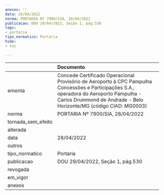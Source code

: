 ```yaml
---
anexos: ''
data: 28/04/2022
norma: PORTARIA Nº 7900/SIA, 28/04/2022
publicacao: DOU 29/04/2022, Seção 1, pág.530
tags:
- portaria
tipo_normatico: Portaria
hide: 
- toc 
 
---
```


|                    | Documento                                                                                                                                                                                                      |
|:-------------------|:---------------------------------------------------------------------------------------------------------------------------------------------------------------------------------------------------------------|
| ementa             | Concede Certificado Operacional Provisório de Aeroporto à CPC Pampulha Concessões e Participações S.A., operadora do Aeroporto Pampulha - Carlos Drummond de Andrade​ - Belo Horizonte/MG (código CIAD: MG0003) |
| norma              | PORTARIA Nº 7900/SIA, 28/04/2022                                                                                                                                                                               |
| tornada_sem_efeito |                                                                                                                                                                                                                |
| alterada           |                                                                                                                                                                                                                |
| data               | 28/04/2022                                                                                                                                                                                                     |
| outros             |                                                                                                                                                                                                                |
| tipo_normatico     | Portaria                                                                                                                                                                                                       |
| publicacao         | DOU 29/04/2022, Seção 1, pág.530                                                                                                                                                                               |
| revogada           |                                                                                                                                                                                                                |
| em_vigor           |                                                                                                                                                                                                                |
| anexos             |                                                                                                                                                                                                                |